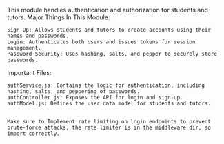 This module handles authentication and authorization for students and tutors.
Major Things In This Module:

    Sign-Up: Allows students and tutors to create accounts using their names and passwords.
    Login: Authenticates both users and issues tokens for session management.
    Password Security: Uses hashing, salts, and pepper to securely store passwords.

Important Files:

    authService.js: Contains the logic for authentication, including hashing, salts, and peppering of passwords.
    authController.js: Exposes the API for login and sign-up.
    authModel.js: Defines the user data model for students and tutors.


    Make sure to Implement rate limiting on login endpoints to prevent brute-force attacks, the rate limiter is in the middleware dir, so import correctly.